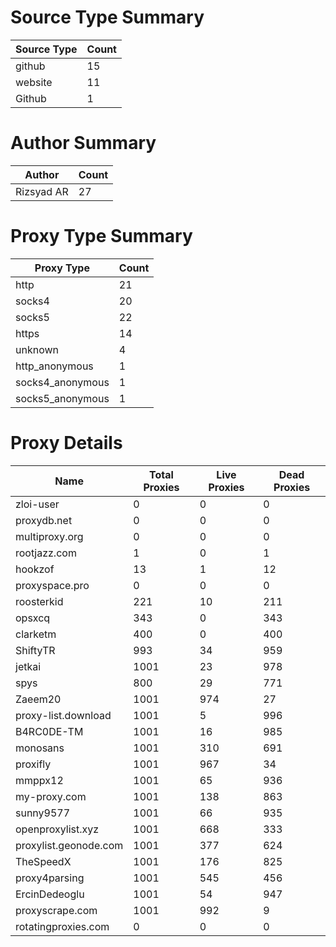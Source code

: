 # Source Type Summary

| Source Type | Count |
|-------------|-------|
| github | 15 |
| website | 11 |
| Github | 1 |


# Author Summary

| Author | Count |
|--------|-------|
| Rizsyad AR | 27 |


# Proxy Type Summary

| Proxy Type | Count |
|------------|-------|
| http | 21 |
| socks4 | 20 |
| socks5 | 22 |
| https | 14 |
| unknown | 4 |
| http_anonymous | 1 |
| socks4_anonymous | 1 |
| socks5_anonymous | 1 |


# Proxy Details

| Name | Total Proxies | Live Proxies | Dead Proxies |
|------|---------------|--------------|---------------|
| zloi-user | 0 | 0 | 0 |
| proxydb.net | 0 | 0 | 0 |
| multiproxy.org | 0 | 0 | 0 |
| rootjazz.com | 1 | 0 | 1 |
| hookzof | 13 | 1 | 12 |
| proxyspace.pro | 0 | 0 | 0 |
| roosterkid | 221 | 10 | 211 |
| opsxcq | 343 | 0 | 343 |
| clarketm | 400 | 0 | 400 |
| ShiftyTR | 993 | 34 | 959 |
| jetkai | 1001 | 23 | 978 |
| spys | 800 | 29 | 771 |
| Zaeem20 | 1001 | 974 | 27 |
| proxy-list.download | 1001 | 5 | 996 |
| B4RC0DE-TM | 1001 | 16 | 985 |
| monosans | 1001 | 310 | 691 |
| proxifly | 1001 | 967 | 34 |
| mmppx12 | 1001 | 65 | 936 |
| my-proxy.com | 1001 | 138 | 863 |
| sunny9577 | 1001 | 66 | 935 |
| openproxylist.xyz | 1001 | 668 | 333 |
| proxylist.geonode.com | 1001 | 377 | 624 |
| TheSpeedX | 1001 | 176 | 825 |
| proxy4parsing | 1001 | 545 | 456 |
| ErcinDedeoglu | 1001 | 54 | 947 |
| proxyscrape.com | 1001 | 992 | 9 |
| rotatingproxies.com | 0 | 0 | 0 |
